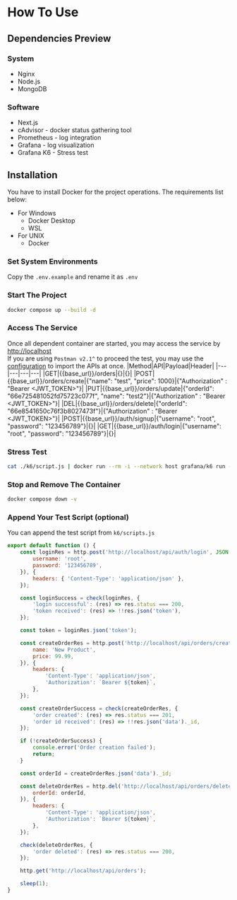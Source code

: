 # How To Use

## Dependencies Preview
### System
- Nginx
- Node.js
- MongoDB

### Software
- Next.js
- cAdvisor - docker status gathering tool
- Prometheus - log integration
- Grafana - log visualization
- Grafana K6 - Stress test

## Installation
You have to install Docker for the project operations.
The requirements list below:
- For Windows
    - Docker Desktop
    - WSL
- For UNIX
    - Docker

### Set System Environments
Copy the `.env.example` and rename it as `.env`

### Start The Project
```bash
docker compose up --build -d
```

### Access The Service
Once all dependent container are started, you may access the service by [http://localhost](http://localhost) <br>
If you are using `Postman v2.1^` to proceed the test, you may use the [configuration](./postman/Next.js.postman_collection.json) to import the APIs at once.
|Method|API|Payload|Header|
|---|---|---|---|
|GET|{{base_url}}/orders|{}|{}|
|POST|{{base_url}}/orders/create|{"name": "test", "price": 1000}|{"Authorization" : "Bearer <JWT_TOKEN>"}|
|PUT|{{base_url}}/orders/update|{"orderId": "66e725481052fd75723c077f", "name": "test2"}|{"Authorization" : "Bearer <JWT_TOKEN>"}|
|DEL|{{base_url}}/orders/delete|{"orderId": "66e8541650c76f3b8027473f"}|{"Authorization" : "Bearer <JWT_TOKEN>"}|
|POST|{{base_url}}/auth/signup|{"username": "root", "password": "123456789"}|{}|
|GET|{{base_url}}/auth/login|{"username": "root", "password": "123456789"}|{}|

### Stress Test
```bash
cat ./k6/script.js | docker run --rm -i --network host grafana/k6 run -
```

### Stop and Remove The Container
```bash
docker compose down -v
```

### Append Your Test Script (optional)
You can append the test script from `k6/scripts.js`
```js
export default function () {
    const loginRes = http.post('http://localhost/api/auth/login', JSON.stringify({
        username: 'root',
        password: '123456789',
    }), {
        headers: { 'Content-Type': 'application/json' },
    });

    const loginSuccess = check(loginRes, {
        'login successful': (res) => res.status === 200,
        'token received': (res) => !!res.json('token'),
    });

    const token = loginRes.json('token');

    const createOrderRes = http.post('http://localhost/api/orders/create', JSON.stringify({
        name: 'New Product',
        price: 99.99,
    }), {
        headers: {
            'Content-Type': 'application/json',
            'Authorization': `Bearer ${token}`,
        },
    });

    const createOrderSuccess = check(createOrderRes, {
        'order created': (res) => res.status === 201,
        'order id received': (res) => !!res.json('data')._id,
    });

    if (!createOrderSuccess) {
        console.error('Order creation failed');
        return;
    }

    const orderId = createOrderRes.json('data')._id;

    const deleteOrderRes = http.del('http://localhost/api/orders/delete', JSON.stringify({
        orderId: orderId,
    }), {
        headers: {
            'Content-Type': 'application/json',
            'Authorization': `Bearer ${token}`,
        },
    });

    check(deleteOrderRes, {
        'order deleted': (res) => res.status === 200,
    });

    http.get('http://localhost/api/orders');

    sleep(1);
}
```